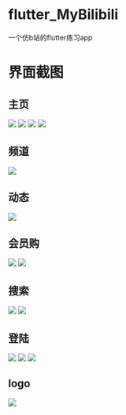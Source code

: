 # flutter_MyBilibili
一个仿b站的flutter练习app

# 界面截图

## 主页
![](screenshot/home_recommend.jpg) 
![](screenshot/home_live1.jpg)
![](screenshot/home_live2.jpg)
![](screenshot/home_mybangumi.jpg)

## 频道
![](screenshot/channel.jpg)
## 动态
![](screenshot/dynamic.jpg)
## 会员购
![](screenshot/mall1.jpg)
![](screenshot/mall2.jpg)

## 搜索
![](screenshot/serach_index.jpg)
![](screenshot/search_result.jpg)

## 登陆
![](screenshot/login_index.jpg)
![](screenshot/login_pwd1.jpg)
![](screenshot/login_login.jpg)

## logo
![](screenshot/logo.jpg)
